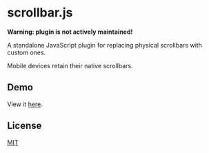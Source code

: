scrollbar.js
============

**Warning: plugin is not actively maintained!**

A standalone JavaScript plugin for replacing physical scrollbars with custom ones.

Mobile devices retain their native scrollbars.

Demo
----

View it [here](http://cdn.rawgit.com/Cinamonas/scrollbar.js/master/demo/index.html).

License
-------

[MIT](http://opensource.org/licenses/mit-license.php)
